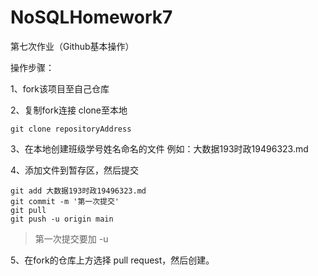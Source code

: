 # NoSQLHomework7
第七次作业（Github基本操作）

操作步骤：

1、fork该项目至自己仓库

2、复制fork连接 clone至本地
```
git clone repositoryAddress
```

3、在本地创建班级学号姓名命名的文件 例如：大数据193时政19496323.md

4、添加文件到暂存区，然后提交
```
git add 大数据193时政19496323.md
git commit -m '第一次提交'
git pull
git push -u origin main 

```
> 第一次提交要加 -u

5、在fork的仓库上方选择 pull request，然后创建。
